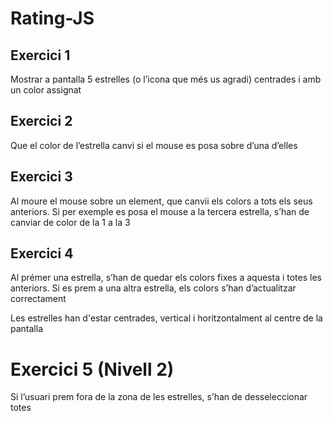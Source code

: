 # Rating-JS

## Exercici 1
Mostrar a pantalla 5 estrelles (o l’icona que més us agradi) centrades i amb un color assignat


## Exercici 2
Que el color de l’estrella canvi si el mouse es posa sobre d’una d’elles


## Exercici 3
Al moure el mouse sobre un element, que canvii els colors a tots els seus anteriors. 
Si per exemple es posa el mouse a la tercera estrella, s’han de canviar de color de la 1 a la 3


## Exercici 4
Al prémer una estrella, s’han de quedar els colors fixes a aquesta i totes les anteriors. 
Si es prem a una altra estrella, els colors s’han d’actualitzar correctament


Les estrelles han d'estar centrades, vertical i horitzontalment al centre de la pantalla


# Exercici 5 (Nivell 2)
Si l’usuari prem fora de la zona de les estrelles, s’han de desseleccionar totes





